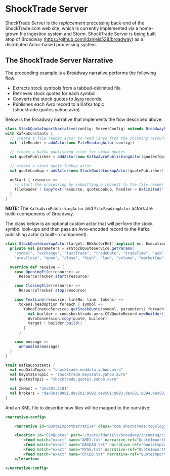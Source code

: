 ShockTrade Server
=================
ShockTrade Server is the *replacement* processing back-end of the ShockTrade.com web site, which is currently implemented
via a home-grown file ingestion system and Storm. ShockTrade Server is being built atop of Broadway (https://github.com/ldaniels528/broadway)
as a distributed Actor-based processing system.

## The ShockTrade Server Narrative

The proceeding example is a Broadway narrative performs the following flow:

* Extracts stock symbols from a tabbed-delimited file.
* Retrieves stock quotes for each symbol.
* Converts the stock quotes to <a href="http://avro.apache.org/" target="avro">Avro</a> records.
* Publishes each Avro record to a Kafka topic (shocktrade.quotes.yahoo.avro)

Below is the Broadway narrative that implements the flow described above:

```scala
class StockQuoteImportNarrative(config: ServerConfig) extends BroadwayNarrative(config, "Stock Quote Import")
with KafkaConstants {
  // create a file reader actor to read lines from the incoming resource
  val fileReader = addActor(new FileReadingActor(config))

  // create a Kafka publishing actor for stock quotes
  val quotePublisher = addActor(new KafkaAvroPublishingActor(quotesTopic, brokers))

  // create a stock quote lookup actor
  val quoteLookup = addActor(new StockQuoteLookupActor(quotePublisher))

  onStart { resource =>
    // start the processing by submitting a request to the file reader actor
    fileReader ! CopyText(resource, quoteLookup, handler = Delimited("[\t]"))
  }
}
```

**NOTE:** The `KafkaAvroPublishingActor` and `FileReadingActor` actors are builtin components of Broadway.

The class below is an optional custom actor that will perform the stock symbol look-ups and then pass an Avro-encoded
record to the Kafka publishing actor (a built-in component).

```scala
class StockQuoteLookupActor(target: BWxActorRef)(implicit ec: ExecutionContext) extends Actor {
  private val parameters = YFStockQuoteService.getParams(
    "symbol", "exchange", "lastTrade", "tradeDate", "tradeTime", "ask", "bid", "change", "changePct",
    "prevClose", "open", "close", "high", "low", "volume", "marketCap", "errorMessage")

  override def receive = {
    case OpeningFile(resource) =>
      ResourceTracker.start(resource)

    case ClosingFile(resource) =>
      ResourceTracker.stop(resource)

    case TextLine(resource, lineNo, line, tokens) =>
      tokens.headOption foreach { symbol =>
        YahooFinanceServices.getStockQuote(symbol, parameters) foreach { quote =>
          val builder = com.shocktrade.avro.CSVQuoteRecord.newBuilder()
          AvroConversion.copy(quote, builder)
          target ! builder.build()
        }
      }

    case message =>
      unhandled(message)
  }
}
```

```scala
trait KafkaConstants {
  val eodDataTopic = "shocktrade.eoddata.yahoo.avro"
  val keyStatsTopic = "shocktrade.keystats.yahoo.avro"
  val quotesTopic = "shocktrade.quotes.yahoo.avro"

  val zkHost = "dev501:2181"
  val brokers = "dev501:9091,dev501:9092,dev501:9093,dev501:9094,dev501:9095,dev501:9096"
}
```

And an XML file to describe how files will be mapped to the narrative:

```xml
<narrative-config>

    <narrative id="QuoteImportNarrative" class="com.shocktrade.topologies.StockQuoteImportNarrative" />

    <location id="CSVQuotes" path="/Users/ldaniels/broadway/incoming/csvQuotes">
        <feed match="exact" name="AMEX.txt" narrative-ref="QuoteImportNarrative" />
        <feed match="exact" name="NASDAQ.txt" narrative-ref="QuoteImportNarrative" />
        <feed match="exact" name="NYSE.txt" narrative-ref="QuoteImportNarrative" />
        <feed match="exact" name="OTCBB.txt" narrative-ref="QuoteImportNarrative" />
    </location>

</narrative-config>
```

